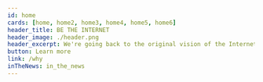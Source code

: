```yaml
---
id: home
cards: [home, home2, home3, home4, home5, home6]
header_title: BE THE INTERNET
header_image: ./header.png
header_excerpt: We're going back to the original vision of the Internet - By the people, for the people. With industry-transforming technology. And we are already live today.
button: Learn more
link: /why
inTheNews: in_the_news
---
```

